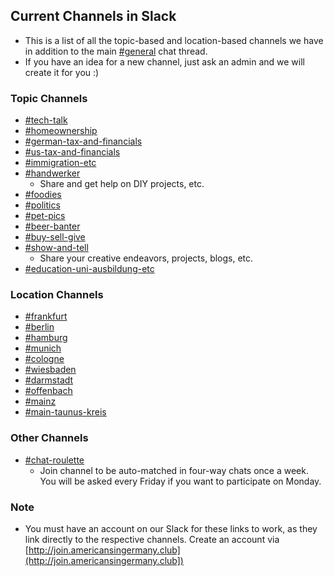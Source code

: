 ## Current Channels in Slack
- This is a list of all the topic-based and location-based channels we have in addition to the main [#general](https://americansingermany.slack.com/archives/C0167VABPHU) chat thread.
- If you have an idea for a new channel, just ask an admin and we will create it for you :)

### Topic Channels
- [#tech-talk](https://americansingermany.slack.com/archives/C01K0GLDXHA)
- [#homeownership](https://americansingermany.slack.com/archives/C01K0BFR7D2)
- [#german-tax-and-financials](https://americansingermany.slack.com/archives/C01K3S7JUDS)
- [#us-tax-and-financials](https://americansingermany.slack.com/archives/C01KMGR1NGY)
- [#immigration-etc](https://americansingermany.slack.com/archives/C01JUJSTEE9)
- [#handwerker](https://americansingermany.slack.com/archives/C01JMD49WNS)
  - Share and get help on DIY projects, etc.
- [#foodies](https://americansingermany.slack.com/archives/C01JXTJ6FJP)
- [#politics](https://americansingermany.slack.com/archives/C01KSMS49AM)
- [#pet-pics](https://americansingermany.slack.com/archives/C01K47G78E8)
- [#beer-banter](https://americansingermany.slack.com/archives/C01LAC8E99N)
- [#buy-sell-give](https://americansingermany.slack.com/archives/C01L1UEE0AV)
- [#show-and-tell](https://americansingermany.slack.com/archives/C01KGGH0KHU)
  - Share your creative endeavors, projects, blogs, etc.
- [#education-uni-ausbildung-etc](https://americansingermany.slack.com/archives/C01KVNUR69J)
  
### Location Channels
- [#frankfurt](https://americansingermany.slack.com/archives/C016E0TAZHT)
- [#berlin](https://americansingermany.slack.com/archives/C017LSARPS4)
- [#hamburg](https://americansingermany.slack.com/archives/C01AUL0DU0Z)
- [#munich](https://americansingermany.slack.com/archives/C01KE23P20G)
- [#cologne](https://americansingermany.slack.com/archives/C01KGDENPUN)
- [#wiesbaden](https://americansingermany.slack.com/archives/C017MMG02UC)
- [#darmstadt](https://americansingermany.slack.com/archives/C016FBS517U)
- [#offenbach](https://americansingermany.slack.com/archives/C016RQGS8K0)
- [#mainz](https://americansingermany.slack.com/archives/C016XBUNH43)
- [#main-taunus-kreis](https://americansingermany.slack.com/archives/C01J4HNFFB9)

### Other Channels
- [#chat-roulette](https://americansingermany.slack.com/archives/C017AUQHKDX)
  - Join channel to be auto-matched in four-way chats once a week. You will be asked every Friday if you want to participate on Monday.

### Note
- You must have an account on our Slack for these links to work, as they link directly to the respective channels. Create an account via [http://join.americansingermany.club](http://join.americansingermany.club])